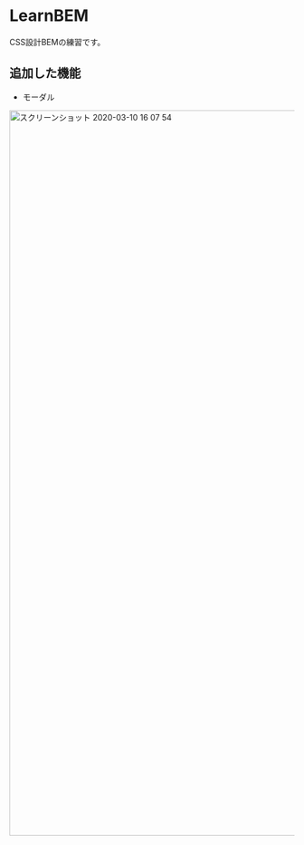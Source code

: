 # LearnBEM
CSS設計BEMの練習です。
## 追加した機能

* モーダル

<img width="1280" alt="スクリーンショット 2020-03-10 16 07 54" src="https://user-images.githubusercontent.com/47127483/76288808-f6296a00-62ea-11ea-82ca-cc8daa8377c5.png">
